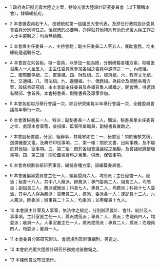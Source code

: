 * 1 政府為研擬光復大陸之方案，特設光復大陸設計研究委員會（以下簡稱本會），隸屬總統府。

* 2 本會置委員若干人，由總統就第一屆國民大會代表，及原任行政院設計委員會委員分別聘任之。但總統於必要時，亦得就其他特別有助於光復大陸工作之人士中遴聘之；均為無給職。

* 3 本會置主任委員一人，主持會務；副主任委員二人至五人，襄助會務，均由總統遴選聘任之。

* 4 本會設左列各組，每一委員，以參加一組為限，分別研擬各種方案，每組置召集人一人至五人，由主任委員就參加各組之委員中遴聘之：一、內政組。二、國際關係組。三、軍事組。四、財政組。五、經濟組。六、教育文化組。七、交通組。八、司法組。九、邊疆組。十、僑務組。為綜合及調整各種方案，設綜合研究組，由本會副主任委員及各組召集人組織之。開會時，得邀請有關部、會首長，本會秘書長、副秘書長及專家參加。

* 5 本會各組每月舉行會議一次，綜合研究組每半年舉行會議一次，全體委員會議每年舉行一次。

* 6 本會置秘書長一人，特派；副秘書長一人或二人，簡派。秘書長承主任委員之命，處理本會事務，並指揮、監督所屬職員，副秘書長襄助之。

* 7 本會設秘書處，分室、組辦事，其職掌如左：一、秘書室：關於審核文稿，選譯機要文電，及典守印信事項。二、第一組：關於文書、出納事務，及不屬於其他組、室事項。三、第二組：關於各組會議議程之編擬，及會議紀錄整理事項。四、第三組：關於圖書資料之蒐集、供應、保管事項。

* 8 本會為規劃各組研究事宜，編擬各種方案，設編纂委員會。

* 9 本會置編纂委員會主任一人，編纂委員六人，均簡派；主任秘書一人，簡派；秘書十八人，其中八人簡派，餘薦派；專門委員二人，組長三人，均簡派；副組長三人，薦派或簡派；科長七人，專員二人，均薦派；科員十七人委派，其中八人得為薦派；電務員二人，薦派、委派各一人；速記員十二人，六人薦派，餘委派；辦事員二十三人，均委派；並用雇員十九人。

* 10 本會設主計室及人事室，依法律之規定，分別辦理歲計、會計、統計及人事事項。主計室置主任一人，薦派或簡派；專員二人，薦派；佐理員四人，均委派；雇員一人。人事室置主任一人，薦派或簡派；專員二人，薦派；佐理員四人，均委派；雇員一人。

* 11 本會委員分區研究辦法、會議規則及辦事細則，另定之。

* 12 本會於光復大陸設計研究任務完成後撤銷之。

* 13 本條例自公布日施行。

